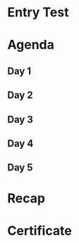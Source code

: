 

Entry Test
==========




Agenda
======

Day 1
-----

Day 2
-----

Day 3
-----

Day 4
-----

Day 5
-----




Recap
=====




Certificate
===========


